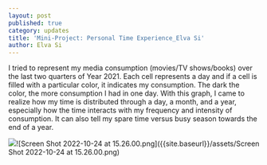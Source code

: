 ```yaml
---
layout: post
published: true
category: updates
title: 'Mini-Project: Personal Time Experience_Elva Si'
author: Elva Si
---
```

I tried to represent my media consumption (movies/TV shows/books) over the last two quarters of Year 2021. Each cell represents a day and if a cell is filled with a particular color, it indicates my consumption. The dark the color, the more consumption I had in one day. With this graph, I came to realize how my time is distributed through a day, a month, and a year, especially how the time interacts with my frequency and intensity of consumption. It can also tell my spare time versus busy season towards the end of a year.   

![]({{site.baseurl}}/assets/Screen%20Shot%202022-10-24%20at%2015.26.00.png)![Screen Shot 2022-10-24 at 15.26.00.png]({{site.baseurl}}/assets/Screen Shot 2022-10-24 at 15.26.00.png)
